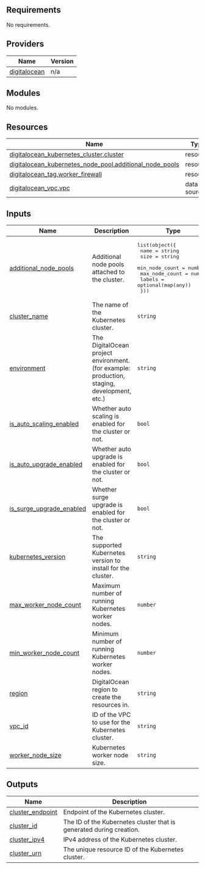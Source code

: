 ## Requirements

No requirements.

## Providers

| Name | Version |
|------|---------|
| <a name="provider_digitalocean"></a> [digitalocean](#provider\_digitalocean) | n/a |

## Modules

No modules.

## Resources

| Name | Type |
|------|------|
| [digitalocean_kubernetes_cluster.cluster](https://registry.terraform.io/providers/digitalocean/digitalocean/latest/docs/resources/kubernetes_cluster) | resource |
| [digitalocean_kubernetes_node_pool.additional_node_pools](https://registry.terraform.io/providers/digitalocean/digitalocean/latest/docs/resources/kubernetes_node_pool) | resource |
| [digitalocean_tag.worker_firewall](https://registry.terraform.io/providers/digitalocean/digitalocean/latest/docs/resources/tag) | resource |
| [digitalocean_vpc.vpc](https://registry.terraform.io/providers/digitalocean/digitalocean/latest/docs/data-sources/vpc) | data source |

## Inputs

| Name | Description | Type | Default | Required |
|------|-------------|------|---------|:--------:|
| <a name="input_additional_node_pools"></a> [additional\_node\_pools](#input\_additional\_node\_pools) | Additional node pools attached to the cluster. | <pre>list(object({<br/>    name           = string<br/>    size           = string<br/>    min_node_count = number<br/>    max_node_count = number<br/>    labels         = optional(map(any))<br/>  }))</pre> | `[]` | no |
| <a name="input_cluster_name"></a> [cluster\_name](#input\_cluster\_name) | The name of the Kubernetes cluster. | `string` | n/a | yes |
| <a name="input_environment"></a> [environment](#input\_environment) | The DigitalOcean project environment. (for example: production, staging, development, etc.) | `string` | n/a | yes |
| <a name="input_is_auto_scaling_enabled"></a> [is\_auto\_scaling\_enabled](#input\_is\_auto\_scaling\_enabled) | Whether auto scaling is enabled for the cluster or not. | `bool` | n/a | yes |
| <a name="input_is_auto_upgrade_enabled"></a> [is\_auto\_upgrade\_enabled](#input\_is\_auto\_upgrade\_enabled) | Whether auto upgrade is enabled for the cluster or not. | `bool` | n/a | yes |
| <a name="input_is_surge_upgrade_enabled"></a> [is\_surge\_upgrade\_enabled](#input\_is\_surge\_upgrade\_enabled) | Whether surge upgrade is enabled for the cluster or not. | `bool` | n/a | yes |
| <a name="input_kubernetes_version"></a> [kubernetes\_version](#input\_kubernetes\_version) | The supported Kubernetes version to install for the cluster. | `string` | n/a | yes |
| <a name="input_max_worker_node_count"></a> [max\_worker\_node\_count](#input\_max\_worker\_node\_count) | Maximum number of running Kubernetes worker nodes. | `number` | `5` | no |
| <a name="input_min_worker_node_count"></a> [min\_worker\_node\_count](#input\_min\_worker\_node\_count) | Minimum number of running Kubernetes worker nodes. | `number` | `3` | no |
| <a name="input_region"></a> [region](#input\_region) | DigitalOcean region to create the resources in. | `string` | n/a | yes |
| <a name="input_vpc_id"></a> [vpc\_id](#input\_vpc\_id) | ID of the VPC to use for the Kubernetes cluster. | `string` | n/a | yes |
| <a name="input_worker_node_size"></a> [worker\_node\_size](#input\_worker\_node\_size) | Kubernetes worker node size. | `string` | `"s-2vcpu-4gb"` | no |

## Outputs

| Name | Description |
|------|-------------|
| <a name="output_cluster_endpoint"></a> [cluster\_endpoint](#output\_cluster\_endpoint) | Endpoint of the Kubernetes cluster. |
| <a name="output_cluster_id"></a> [cluster\_id](#output\_cluster\_id) | The ID of the Kubernetes cluster that is generated during creation. |
| <a name="output_cluster_ipv4"></a> [cluster\_ipv4](#output\_cluster\_ipv4) | IPv4 address of the Kubernetes cluster. |
| <a name="output_cluster_urn"></a> [cluster\_urn](#output\_cluster\_urn) | The unique resource ID of the Kubernetes cluster. |
